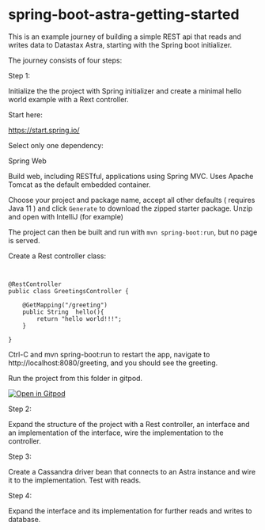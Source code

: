 # spring-boot-astra-getting-started

This is an example journey of building a simple REST api that reads and writes data to Datastax Astra, starting with the Spring boot initializer.

The journey consists of four steps:

Step 1:

Initialize the the project with Spring initializer and create a minimal hello world example with a Rext controller. 

Start here:

https://start.spring.io/

Select only one dependency:

Spring Web

Build web, including RESTful, applications using Spring MVC. Uses Apache Tomcat as the default embedded container.

Choose your project and package name, accept all other defaults ( requires Java 11 ) and click `Generate` to download the zipped starter package. Unzip and open with IntelliJ (for example)

The project can then be built and run with `mvn spring-boot:run`, but no page is served.

Create a Rest controller class:

```


@RestController
public class GreetingsController {

    @GetMapping("/greeting")
    public String  hello(){
        return "hello world!!!";
    }

}

```

Ctrl-C and mvn spring-boot:run to restart the app, navigate to http://localhost:8080/greeting, and you should see the greeting. 

Run the project from this folder in gitpod.

[![Open in Gitpod](https://gitpod.io/button/open-in-gitpod.svg)](https://github.com/bettinaswynnerton/spring-boot-astra-getting-started/)

Step 2:

Expand the structure of the project with a Rest controller, an interface and an implementation of the interface, wire the implementation to the controller.



Step 3:

Create a Cassandra driver bean that connects to an Astra instance and wire it to the implementation. Test with reads.

Step 4: 

Expand the interface and its implementation for further reads and writes to database. 



